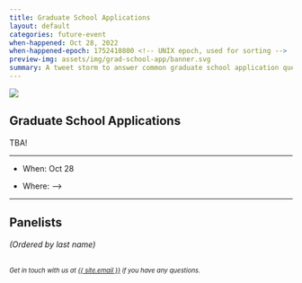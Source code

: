 ```yaml
---
title: Graduate School Applications
layout: default
categories: future-event
when-happened: Oct 28, 2022
when-happened-epoch: 1752410800 <!-- UNIX epoch, used for sorting -->
preview-img: assets/img/grad-school-app/banner.svg
summary: A tweet storm to answer common graduate school application questions.
---
```



<img src="{{ 'assets/img/grad-school-app/banner.svg' | relative_url }}">

<!-- > Ask questions for the panel anonymously -->
<!-- [on the QnA page](https://app.sli.do/event/muvx8icUQr3w3kz6kNaEXA) -->
<!-- <p>
<b style="color: maroon; font-size: 1.4em;">Update</b>
<hr style="width: 4em; background-color: maroon;">
This event has concluded. We'll update this page with recordings soon.<br>
Meanwhile, checkout the livestream on YouTube: <a href="https://youtu.be/fDTzyUGGuh8">https://youtu.be/fDTzyUGGuh8</a>
</p>
<hr> -->



## Graduate School Applications
TBA!

<hr>

* When:  
  <!-- * <div style="font-weight: bold;" class="time-fmt-local" data-start="1652374800" data-duration="3600" data-show-timezone-link="true"></div> -->
  <!-- <a target=_blank class="text-small" href="{{ 'https://calendar.google.com/calendar/ical/c_sodit929fdca7hekmhfhck6efs%40group.calendar.google.com/private-8245e4bf06cf36b1e2e8fda09ce803c0/basic.ics' | relative_url }}">ical <i class="fa fa-calendar" aria-hidden="true"></i></a> -->
  Oct 28
<!-- | <a target=_blank class="text-small" href="https://calendar.google.com/event?action=TEMPLATE&tmeid=MGZlY2xnMzAzcHJzMzFwY3Ixb3ZuM2EwdTIgY19zb2RpdDkyOWZkY2E3aGVrbWhmaGNrNmVmc0Bn&tmsrc=c_sodit929fdca7hekmhfhck6efs%40group.calendar.google.com">Google Calendar <img class="line-height" src="https://upload.wikimedia.org/wikipedia/commons/a/a5/Google_Calendar_icon_%282020%29.svg"/></a> -->
* Where:
  <!-- * The session will be live on Zoom and streamed on YouTube, Twitch and BiliBili.  
    <!-- * <a class="external-link" href="https://ucsd.zoom.us/j/97252368782?pwd=Y0lXLzgveGVMU2tpQ1J3NmI3QmZpZz09" target=_blank>Join live on Zoom</a>   -->
    <!-- * <a href="https://youtu.be/fDTzyUGGuh8" target=_blank class="external-link">YouTube</a>  
    * <a href="https://www.twitch.tv/studentssystems" target=_blank class="external-link">Twitch</a>  
    * <a href="https://www.bilibili.com/video/BV1uB4y197o2" target=_blank class="external-link">BiliBili (哔哩哔哩)</a>   --> -->
<hr>


<!-- <div class="section-header">Submit your questions!</div>
<div class="section-content">
    <iframe class="loading-white-bg" src="https://app.sli.do/event/muvx8icUQr3w3kz6kNaEXA" height="100%" width="100%" style="min-height: 560px;"></iframe>
</div>
<br> -->

## Panelists
*(Ordered by last name)*  


<!-- <div class="bio">
<img class="headshot" src="{{ 'assets/img/panel-may-22/yzhou.jpg' | relative_url }}" alt="Yang Zhou's Potrait"/>

<a target=_blank href="https://yangzhou1997.github.io/">Yang Zhou | PhD Student, Harvard University</a><br>

Yuan is a fourth-year Ph.D. student @ Harvard University, advised by Prof. Minlan
Yu and Prof. James Mickens. He is broadly interested in networked systems. In
particular, his work focuses on remote memory, smart NIC security, and network
telemetry. He received the M.S. in computer Science @ Harvard University
in 2021. He received the B.S. in Computer Science @ Peking University in 2018,
advised by Prof. Tong Yang, where he researched data stream (or one-pass
randomized) algorithms.

</div> -->

<!-- <hr> -->
<br>
<div style="font-size: 0.8em;">
    <i>
    Get in touch with us at <a class="external-link" target='_blank' href="mailto:{{ site.email }}">{{ site.email }}</a> if you have any questions.
    </i>
</div>
<br>

